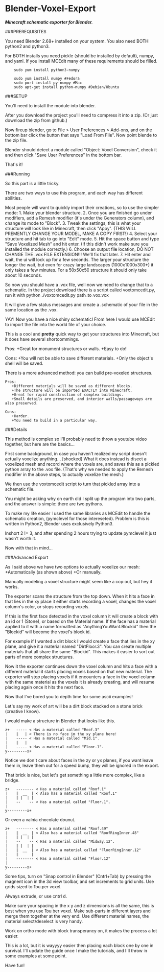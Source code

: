 Blender-Voxel-Export
===============

***Minecraft schematic exporter for Blender.***

###PREREQUISITES

You need Blender 2.68+ installed on your system.
You also need BOTH python2 and python3.

For BOTH installs you need pickle (should be installed by default), numpy, and yaml.
If you install MCEdit many of these requirements should be filled.

        sudo yum install python3-numpy

        sudo yum install numpy #Fedora
        sudo port install py-numpy #Mac
        sudo apt-get install python-numpy #Debian/Ubuntu


###SETUP

You'll need to install the module into blender.

After you download the project you'll need to compress it into a zip. (Or just download the zip from github.)

Now fireup blender, go to File > User Preferences > Add-ons, and on the bottom bar click the button that says "Load From File".
Now point blende to the zip file.

Blender should detect a module called "Object: Voxel Conversion", check it and then click "Save User Preferences" in the bottom bar.

That's it!
  
  
  
###Running

So this part is a little tricky.

There are two ways to use this program, and each way has different abilities.

Most people will want to quickly import their creations, so to use the simpler mode:
    1. Make your blender structure.
    2. Once you are finished go under modifiers, add a Remesh modifier (it's under the Generators column), and change its mode to "Block".
    3. Tweak the settings, this is what your structure will look like in Minecraft, then click "Appy". (THIS WILL PREMENTLY CHANGE YOUR MODEL, MAKE A COPY FIRST!)
    4. Select your structure and hit tab to go into "Edit" mode.
    5. Hit the space button and type "Save Voxelized Mesh" and hit enter. (If this didn't work make sure you installed the module correctly.)
    6. Choose an output file location, DO NOT CHANGE THE .vox FILE EXTENSION!!! We'll fix that later.
    7. Hit enter and wait, the ui will lock up for a few seconds. The larger your structure the longer the wait, but even for crazy large landscapes (1000x1000x300+) it only takes a few minutes. For a 50x50x50 structure it should only take about 10 seconds.

So now you should have a .vox file, well now we need to change that to a schematic.
In the project download there is a script called voxtomcedit.py, run it with
        python ./voxtomcedit.py path_to_vox.vox

It will give a few status messages and create a .schematic of your file in the same location as the .vox.

YAY! Now you have a nice shiny schematic!
From here I would use MCEdit to import the file into the world file of your choice.

This is a cool and **pretty** quick way to get your structures into Minecraft, but it does have several shortcommings.

   Pros:
       +Great for monument structures or walls.
       +Easy to do!

   Cons:
       +You will not be able to save different materials.
       +Only the object's shell will be saved.

There is a more advanced method: you can build pre-voxeled structures.

    Pros:
       +Different materials will be saved as different blocks.
       +The structure will be imported EXACTLY into Minecraft.
       +Great for rapid construction of complex buildings.
       +Small details are preserved, and interior walls/passageways are also preserved.

    Cons:
       +Harder.
       +You need to build in a particular way.
 

###Details

This method is complex so I'll probably need to throw a youtube video together, but here are the basics...

First some background, in case you haven't realized my script doesn't actually voxelize anything... [shocked]
What it does instead is disect a voxelized mesh and record where the voxels are, and saves this as a pickled python array to the .vox file.
(That's why we needed to apply the Remesh modifier in the above steps, to actually voxelize the mesh.)

We then use the voxtomcedit script to turn that pickled array into a schematic file.

You might be asking why on earth did I split up the program into two parts, and the answer is simple: there are two pythons.

To make my life easier I used the same libraries as MCEdit to handle the schematic creation, (pymclevel for those intereseted).
Problem is this is written in Python2, Blender uses exclusively Python3.

Inshort 2 != 3, and after spending 2 hours trying to update pymclevel it just wasn't worth it.

Now with that in mind...


###Advanced Export

As I said above we have two options to actually voxelize our mesh:
   +Automatically (as shown above)
   +Or manually.

Manually modeling a voxel structure might seem like a cop out, but hey it works.

The exporter scans the structure from the top down. When it hits a face in that lies in the xy place it either starts recording a voxel, changes the voxel column's color, or stops recording voxels.

If this is the first face detected in the voxel column it will create a block with an id or 1 (Stone), or based on the Material name. If the face has a material applied to it with a name formatted as "AnythingYouWant.Blockid" then the "Blockid" will become the voxel's block id.

For example if I wanted a dirt block I would create a face that lies in the xy plane, and give it a material named "DirtFloor.3".
You can create multiple materials that all share the same "Blockid". This makes it easier to sort out parts of more complex structures.

Now it the exporter continues down the voxel column and hits a face with a different material it starts placing voxels based on that new material.
The exporter will stop placing voxels if it encounters a face in the voxel column with the same material as the voxels it is already creating, and will resume placing again once it hits the next face.

Now that I've bored you to depth time for some ascii examples!

Let's say my work of art will be a dirt block stacked on a stone brick (creative I know).

I would make a structure in Blender that looks like this.
```
z+   ----- < Has a material called "Roof.3"
|    |   | < There is no face in the xy plane here!
|    ----- < Has a material called "Mid.1".
|    |   |
|    ----- < Has a material called "Floor.1".
y---------x+
```

Notice we don't care about faces in the zy or yx planes, if you want leave them in, leave them out for a speed bump, they will be ignored in the export.

That brick is nice, but let's get something a little more complex, like a bridge.
```
z+   -------- < Has a material called "Roof.1"
|    |  __  | < Also has a material called "Roof.1"
|    | |  | |
|    --    -- < Has a material called "Floor.1".
|
y---------x+

```
Or even a valnia chocolate dounut.
```
z+   -------- < Has a material called "Roof.49"
|    |  __  | < Also has a material called "RoofRingInner.48"
|    | |  | |
|    --    -- < Has a material called "Midway.12".
|    | |  | |
|    |  __  | < Also has a material called "FloorRingInner.12"
|    |      |
|    -------- < Has a material called "Floor.12"
|
y---------x+
```

Some tips, turn on "Snap control in Blender" (Cntrl+Tab) by pressing the magnent icon in the 3d view toolbar, and set increments to grid units.
Use grids sized to 1bu per voxel.

Always extrude, or use cntrl d.

Make sure your spacing in the x y and z dimensions is all the same, this is best when you use 1bu ber voxel.
Make sub-parts in different layers and merge them together at the very end.
Use different material names, the material select/deselect is very handy.

Work on ortho mode with block transperancy on, it makes the process a lot easier.

This is a lot, but it is wayyyy easier then placing each block one by one in survival.
I'll update the guide once I make the tutorials, and I'll throw in some examples at some point.

Have fun!

